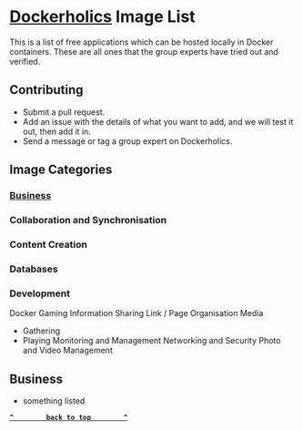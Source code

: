 # [Dockerholics](https://www.facebook.com/groups/205764024543769) Image List
This is a list of free applications which can be hosted locally  in Docker containers. These are all ones that the group experts have tried out and verified.

## Contributing
- Submit a pull request.
- Add an issue with the details of what you want to add, and we will test it out, then add it in.
- Send a message or tag a group expert on Dockerholics.

## Image Categories
### [Business](#Business)
### Collaboration and Synchronisation
### Content Creation
### Databases
### Development
Docker
Gaming
Information Sharing
Link / Page Organisation
Media
 - Gathering
 - Playing
Monitoring and Management
Networking and Security
Photo and Video Management

## Business
- something listed

**[`^        back to top        ^`](#)**



